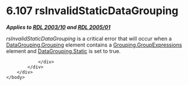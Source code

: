 <html dir="LTR" xmlns:mshelp="http://msdn.microsoft.com/mshelp" xmlns:ddue="http://ddue.schemas.microsoft.com/authoring/2003/5" xmlns:xlink="http://www.w3.org/1999/xlink" xmlns:tool="http://www.microsoft.com/tooltip">
    <head>
        <meta http-equiv="Content-Type" content="text/html; CHARSET=utf-8"></meta>
        <meta name="save" content="history"></meta>
        <title>6.107 rsInvalidStaticDataGrouping</title>
        <xml>
            <mshelp:toctitle title="6.107 rsInvalidStaticDataGrouping"></mshelp:toctitle>
            <mshelp:rltitle title="[MS-RDL]: rsInvalidStaticDataGrouping"></mshelp:rltitle>
            <mshelp:keyword index="A" term="eaebdf4b-d33b-4599-9027-81f51fdf6194"></mshelp:keyword>
            <mshelp:attr name="DCSext.ContentType" value="open specification"></mshelp:attr>
            <mshelp:attr name="AssetID" value="eaebdf4b-d33b-4599-9027-81f51fdf6194"></mshelp:attr>
            <mshelp:attr name="TopicType" value="kbRef"></mshelp:attr>
            <mshelp:attr name="DCSext.Title" value="[MS-RDL]: rsInvalidStaticDataGrouping" />
        </xml>
    </head>
    <body>
        <div id="header">
            <h1 class="heading">6.107 rsInvalidStaticDataGrouping</h1>
        </div>
        <div id="mainSection">
            <div id="mainBody">
                <div id="allHistory" class="saveHistory"></div>
                <div id="sectionSection0" class="section" name="collapseableSection">
                    

<p><b><i>Applies to </i></b><a href="a7e2ad00-07c8-4f6d-80ab-3ad55df7b233.html"><b><i>RDL 2003/10</i></b></a><b><i>
and </i></b><a href="3ebe2912-4958-4832-b391-cad1f5e13338.html"><b><i>RDL 2005/01</i></b></a></p>

<p><i>rsInvalidStaticDataGrouping</i> is a critical error that
will occur when a <a href="280b01e5-72a1-4971-ad06-6d7bd86ff585.html">DataGrouping.Grouping</a>
element contains a <a href="6400dc8d-a4bf-47d3-9f1b-24ba72b27d73.html">Grouping.GroupExpressions</a>
element and <a href="d5d3cf4e-c595-44fb-a18d-4a44916ac1e0.html">DataGrouping.Static</a>
is set to true.</p>


                </div>
            </div>
        </div>
    </body>
</html>